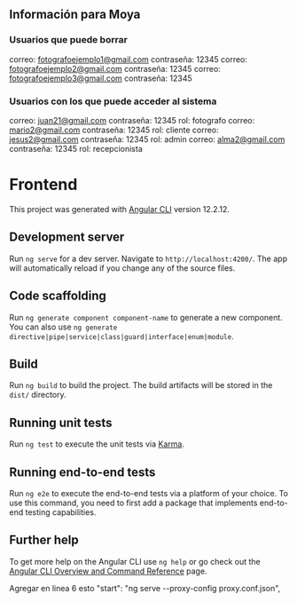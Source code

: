 ## Información para Moya

### Usuarios que puede borrar
correo: fotografoejemplo1@gmail.com   contraseña: 12345
correo: fotografoejemplo2@gmail.com   contraseña: 12345
correo: fotografoejemplo3@gmail.com   contraseña: 12345

### Usuarios con los que puede acceder al sistema
correo: juan21@gmail.com          contraseña: 12345     rol: fotografo
correo: mario2@gmail.com          contraseña: 12345     rol: cliente 
correo: jesus2@gmail.com          contraseña: 12345     rol: admin
correo: alma2@gmail.com           contraseña: 12345     rol: recepcionista







# Frontend

This project was generated with [Angular CLI](https://github.com/angular/angular-cli) version 12.2.12.

## Development server

Run `ng serve` for a dev server. Navigate to `http://localhost:4200/`. The app will automatically reload if you change any of the source files.

## Code scaffolding

Run `ng generate component component-name` to generate a new component. You can also use `ng generate directive|pipe|service|class|guard|interface|enum|module`.

## Build

Run `ng build` to build the project. The build artifacts will be stored in the `dist/` directory.

## Running unit tests

Run `ng test` to execute the unit tests via [Karma](https://karma-runner.github.io).

## Running end-to-end tests

Run `ng e2e` to execute the end-to-end tests via a platform of your choice. To use this command, you need to first add a package that implements end-to-end testing capabilities.

## Further help

To get more help on the Angular CLI use `ng help` or go check out the [Angular CLI Overview and Command Reference](https://angular.io/cli) page.


Agregar en linea 6 esto
"start": "ng serve --proxy-config proxy.conf.json",

